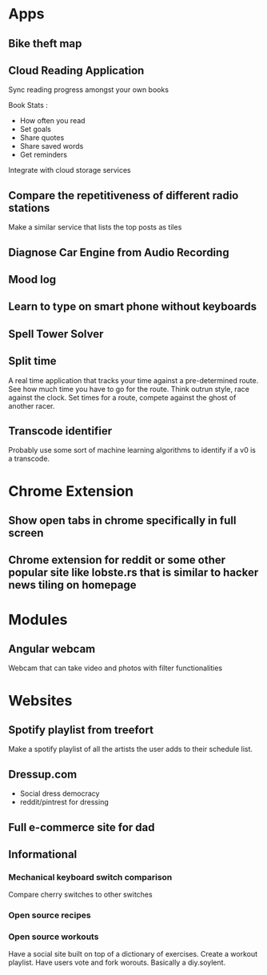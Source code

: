 # Apps

## Bike theft map

## Cloud Reading Application
Sync reading progress amongst your own books

Book Stats :
* How often you read
* Set goals
* Share quotes
* Share saved words
* Get reminders

Integrate with cloud storage services

## Compare the repetitiveness of different radio stations

Make a similar service that lists the top posts as tiles

## Diagnose Car Engine from Audio Recording



## Mood log

## Learn to type on smart phone without keyboards

## Spell Tower Solver

## Split time

A real time application that tracks your time against a pre-determined route.  See how much time you have to go for the route.  Think outrun style, race against the clock. Set times for a route, compete against the ghost of another racer.

## Transcode identifier

Probably use some sort of machine learning algorithms to identify if a v0 is a transcode.

# Chrome Extension

## Show open tabs in chrome specifically in full screen

## Chrome extension for reddit or some other popular site like lobste.rs that is similar to hacker news tiling on homepage

# Modules

## Angular webcam

Webcam that can take video and photos with filter functionalities

# Websites

## Spotify playlist from treefort

Make a spotify playlist of all the artists the user adds to their schedule list.

## Dressup.com

* Social dress democracy
* reddit/pintrest for dressing

## Full e-commerce site for dad

## Informational

### Mechanical keyboard switch comparison

Compare cherry switches to other switches

### Open source recipes

### Open source workouts
Have a social site built on top of a dictionary of exercises. Create a workout playlist. Have users vote and fork worouts. Basically a diy.soylent.
